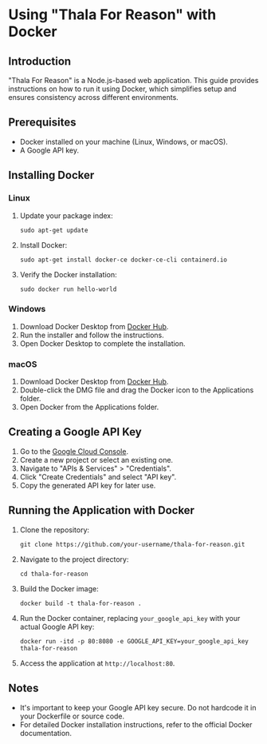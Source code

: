 # Using "Thala For Reason" with Docker

## Introduction

"Thala For Reason" is a Node.js-based web application. This guide provides instructions on how to run it using Docker, which simplifies setup and ensures consistency across different environments.

## Prerequisites

- Docker installed on your machine (Linux, Windows, or macOS).
- A Google API key.

## Installing Docker

### Linux

1. Update your package index:
   ```
   sudo apt-get update
   ```

2. Install Docker:
   ```
   sudo apt-get install docker-ce docker-ce-cli containerd.io
   ```

3. Verify the Docker installation:
   ```
   sudo docker run hello-world
   ```

### Windows

1. Download Docker Desktop from [Docker Hub](https://hub.docker.com/).
2. Run the installer and follow the instructions.
3. Open Docker Desktop to complete the installation.

### macOS

1. Download Docker Desktop from [Docker Hub](https://hub.docker.com/).
2. Double-click the DMG file and drag the Docker icon to the Applications folder.
3. Open Docker from the Applications folder.

## Creating a Google API Key

1. Go to the [Google Cloud Console](https://console.cloud.google.com/).
2. Create a new project or select an existing one.
3. Navigate to "APIs & Services" > "Credentials".
4. Click "Create Credentials" and select "API key".
5. Copy the generated API key for later use.

## Running the Application with Docker

1. Clone the repository:
   ```
   git clone https://github.com/your-username/thala-for-reason.git
   ```

2. Navigate to the project directory:
   ```
   cd thala-for-reason
   ```

3. Build the Docker image:
   ```
   docker build -t thala-for-reason .
   ```

4. Run the Docker container, replacing `your_google_api_key` with your actual Google API key:
   ```
   docker run -itd -p 80:8080 -e GOOGLE_API_KEY=your_google_api_key thala-for-reason
   ```

5. Access the application at `http://localhost:80`.

## Notes

- It's important to keep your Google API key secure. Do not hardcode it in your Dockerfile or source code.
- For detailed Docker installation instructions, refer to the official Docker documentation.
